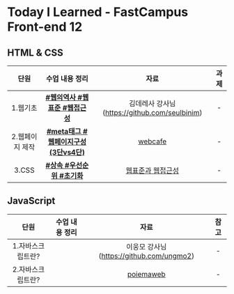 # Today I Learned - FastCampus Front-end 12

##  HTML & CSS 
| 단원 | 수업 내용 정리 | 자료 | 과제 | 
|:--:|:---------:|:---:|:--:|
| 1.웹기초 | **[#웹의역사 #웹표준 #웹접근성](https://github.com/gayoungaa91/T.I.L-FDS12/blob/master/html%20%26%20css/web-basic.md)** |  김데레사 강사님 (https://github.com/seulbinim) | - |
| 2.웹페이지 제작 | **[#meta태그 #웹페이지구성(3단vs4단)](https://github.com/gayoungaa91/T.I.L-FDS12/blob/master/html%20%26%20css/webpage.md)** | [webcafe](https://seulbinim.github.io/exHTML5) | - |
| 3.CSS | **[#상속 #우선순위 #초기화](https://github.com/gayoungaa91/T.I.L-FDS12/blob/master/html%20%26%20css/css.md)** | [웹표준과 웹접근성](https://seulbinim.github.io/WSA/accessibility.html) | - | 

## JavaScript 
| 단원 | 수업 내용 정리 | 자료 | 참고 |
| :------: | :------------------------:| :-------: | :---------:|
| 1.자바스크립트란? | []() | 이웅모 강사님 (https://github.com/ungmo2) | - |
| 2.자바스크립트란? | []() | [poiemaweb](https://poiemaweb.com) | - | 
